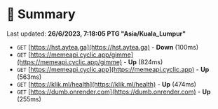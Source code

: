 # 📖 Summary
Last updated: **26/6/2023, 7:18:05 PTG "Asia/Kuala_Lumpur"**

- `GET` [https://hst.aytea.ga](https://hst.aytea.ga) - **Down** (100ms)
- `GET` [https://memeapi.cyclic.app/gimme](https://memeapi.cyclic.app/gimme) - **Up** (824ms)
- `GET` [https://memeapi.cyclic.app](https://memeapi.cyclic.app) - **Up** (563ms)
- `GET` [https://klik.ml/health](https://klik.ml/health) - **Up** (474ms)
- `GET` [https://dumb.onrender.com](https://dumb.onrender.com) - **Up** (255ms)

